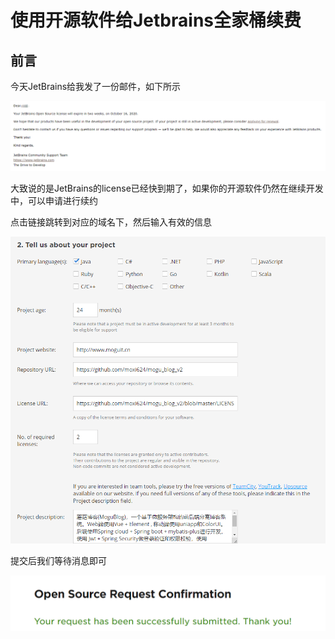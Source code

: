 # 使用开源软件给Jetbrains全家桶续费

## 前言

今天JetBrains给我发了一份邮件，如下所示

![image-20201003080040440](images/image-20201003080040440.png)

大致说的是JetBrains的license已经快到期了，如果你的开源软件仍然在继续开发中，可以申请进行续约

点击链接跳转到对应的域名下，然后输入有效的信息

![image-20201003081248112](images/image-20201003081248112.png)

提交后我们等待消息即可

![image-20201003081159680](images/image-20201003081159680.png)

